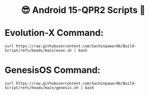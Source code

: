 <h1 align="center"> 😎 Android 15-QPR2 Scripts 🤠 </h1>

# Evolution-X Command:
```
curl https://raw.githubusercontent.com/Sachinpawar86/Build-Script/refs/heads/main/evox.sh | bash
```
# GenesisOS Command:
```
curl https://raw.githubusercontent.com/Sachinpawar86/Build-Script/refs/heads/main/genesis.sh | bash
```
